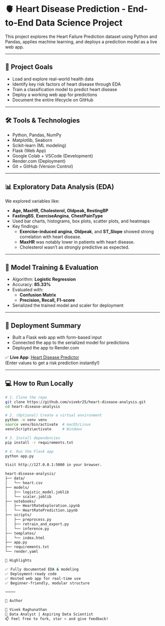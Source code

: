 # 🫀 Heart Disease Prediction - End-to-End Data Science Project

This project explores the Heart Failure Prediction dataset using Python and Pandas, applies machine learning, and deploys a prediction model as a live web app.

---

## 🎯 Project Goals

- Load and explore real-world health data
- Identify key risk factors of heart disease through EDA
- Train a classification model to predict heart disease
- Deploy a working web app for predictions
- Document the entire lifecycle on GitHub

---

## 🛠 Tools & Technologies

- Python, Pandas, NumPy
- Matplotlib, Seaborn
- Scikit-learn (ML modeling)
- Flask (Web App)
- Google Colab + VSCode (Development)
- Render.com (Deployment)
- Git + GitHub (Version Control)

---

## 📊 Exploratory Data Analysis (EDA)

We explored variables like:

- **Age, MaxHR, Cholesterol, Oldpeak, RestingBP**
- **FastingBS**, **ExerciseAngina**, **ChestPainType**
- Used bar charts, histograms, box plots, scatter plots, and heatmaps
- Key findings:
  - **Exercise-induced angina**, **Oldpeak**, and **ST_Slope** showed strong correlation with heart disease.
  - **MaxHR** was notably lower in patients with heart disease.
  - Cholesterol wasn’t as strongly predictive as expected.

---

## 🤖 Model Training & Evaluation

- Algorithm: **Logistic Regression**
- Accuracy: **85.33%**
- Evaluated with:
  - **Confusion Matrix**
  - **Precision, Recall, F1-score**
- Serialized the trained model and scaler for deployment

---

## 🚀 Deployment Summary

- Built a Flask web app with form-based input
- Connected the app to the serialized model for predictions
- Deployed the app to Render.com

✅ **Live App**: [Heart Disease Predictor](https://heart-disease-analysis.onrender.com)  
(Enter values to get a risk prediction instantly!)

---

## 💻 How to Run Locally

```bash
# 1. Clone the repo
git clone https://github.com/vivekr25/heart-disease-analysis.git
cd heart-disease-analysis

# 2. (Optional) Create a virtual environment
python -m venv venv
source venv/bin/activate  # macOS/Linux
venv\Scripts\activate     # Windows

# 3. Install dependencies
pip install -r requirements.txt

# 4. Run the Flask app
python app.py

Visit http://127.0.0.1:5000 in your browser.

heart-disease-analysis/
├── data/
│   └── heart.csv
├── models/
│   ├── logistic_model.joblib
│   └── scaler.joblib
├── notebooks/
│   ├── HeartRateExploration.ipynb
│   └── HeartRatePrediction.ipynb
├── scripts/
│   ├── preprocess.py
│   ├── retrain_and_export.py
│   └── inference.py
├── templates/
│   └── index.html
├── app.py
├── requirements.txt
└── render.yaml

📌 Highlights

✅ Fully documented EDA & modeling
✅ Deployment-ready code
✅ Hosted web app for real-time use
✅ Beginner-friendly, modular structure

⸻

📣 Author

👤 Vivek Raghunathan
💼 Data Analyst | Aspiring Data Scientist
📫 Feel free to fork, star ⭐ and give feedback!